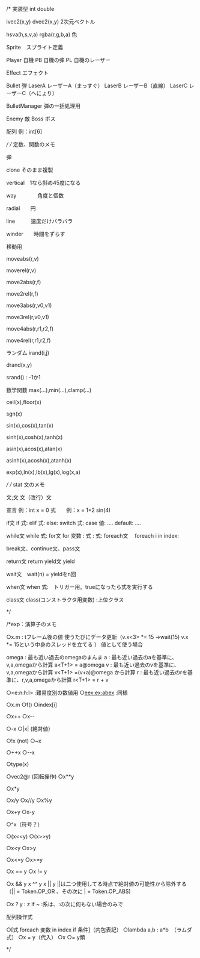 /* 実装型
int
double

ivec2(x,y)
dvec2(x,y) 2次元ベクトル

hsva(h,s,v,a)
rgba(r,g,b,a) 色

Sprite　スプライト定義

Player 自機
PB 自機の弾
PL 自機のレーザー

Effect エフェクト

Bullet 弾 
LaserA レーザーA（まっすぐ）
LaserB レーザーB（直線）
LaserC レーザーC（へにょり）

BulletManager 弾の一括処理用

Enemy 敵
Boss  ボス

配列 例：int[6]


*/
/* 定数、関数のメモ

弾

clone そのまま複製

vertical　1なら斜め45度になる

way　　　　角度と個数

radial　　円

line　　　速度だけバラバラ

winder　　時間をずらす


移動用

moveabs(r,v)

moverel(r,v)

move2abs(r,f)

move2rel(r,f)

move3abs(r,v0,v1)

move3rel(r,v0,v1)

move4abs(r,r1,r2,f)

move4rel(r,r1,r2,f)


ランダム
irand(i,j)

drand(x,y)

srand() : -1か1

数学関数
max(...),min(...),clamp(...)

ceil(x),floor(x)

sgn(x)

sin(x),cos(x),tan(x)

sinh(x),cosh(x),tanh(x)

asin(x),acos(x),atan(x)

asinh(x),acosh(x),atanh(x)

exp(x),ln(x),lb(x),lg(x),log(x,a)

*/
/* stat 文のメモ

文;文
文（改行）文

宣言 例：int x = 0
式　　例：x = 1+2 sin(4)

if文 if 式:
     elif 式:
     else:
     switch 式:
     case 値:
     ....
     default:
     ....

while文 while 式:
for文   for 変数 : 式 : 式:
foreach文　 foreach i in index:

break文、continue文、pass文

return文 return
yield文 yield

wait文　wait(n) = yieldをn回

when文 when 式:　トリガー用。trueになったら式を実行する

class文 class(コンストラクタ用変数) :上位クラス

*/

/*exp：演算子のメモ

○x.m<t> : tフレーム後の値
使うたびにデータ更新（v.x<3> *= 15 →wait(15) v.x *= 15という中身のスレッドを立てる ）
値として使う場合

omega<t> : 最も近い過去のomegaのまんま
a<t> : 最も近い過去のaを基準に、v,a,omegaから計算 a<T+1> = a<T>@omega<T>
v<t> : 最も近い過去のvを基準に、v,a,omegaから計算 v<T+1> =(v<T>+a<T>)@omega<T> から計算
r<t> : 最も近い過去のrを基準に、r,v,a,omegaから計算 r<T+1> = r<T> + v<T>

○<e:n:h:l> :難易度別の数値用
○<eex:ex:abex> :同様

○x.m
○f()
○index[i]

○x++
○x--

○-x
○|x| (絶対値）

○!x (not)
○~x

○++x
○--x

○type(x)

○vec2@r (回転操作)
○x**y

○x*y

○x/y
○x//y
○x%y

○x+y
○x-y

○^x（符号？）

○(x<<y)
○(x>>y)

○x<y
○x>y

○x<=y
○x>=y

○x == y
○x != y


○x && y x ^^ y x || y
||は二つ使用してる時点で絶対値の可能性から除外する
（|| = Token.OP_OR 、その次に | = Token.OP_ABS)

○x ? y : z
if ~ :系は、:の次に何もない場合のみで

配列操作式

○[式 foreach 変数 in index if 条件]（内包表記）
○lambda a,b : a*b　（ラムダ式） 
○x = y（代入）
○x ○= y類

*/
